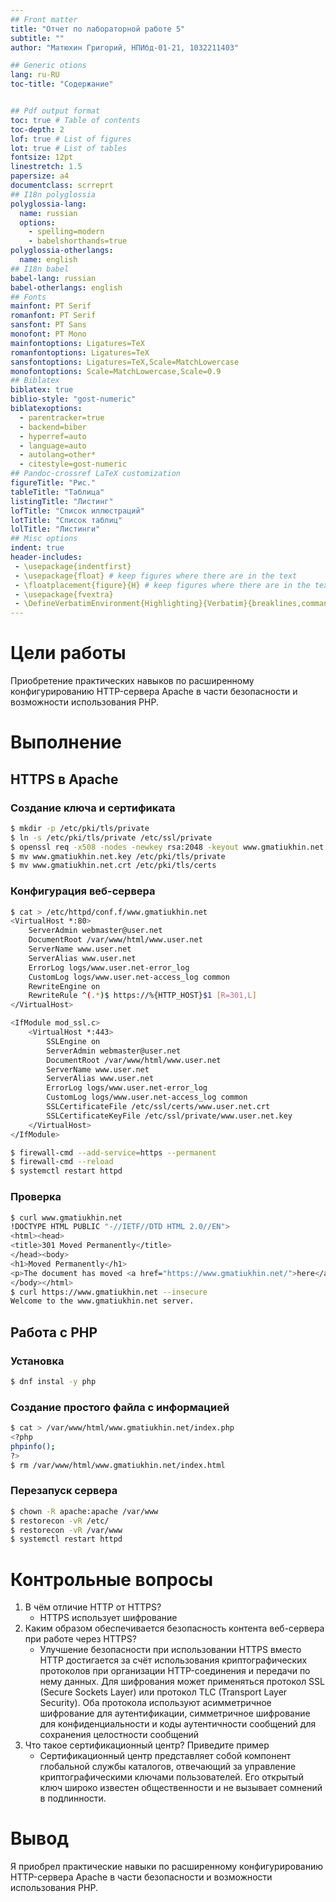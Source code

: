 ```yaml
---
## Front matter
title: "Отчет по лабораторной работе 5"
subtitle: ""
author: "Матюхин Григорий, НПИбд-01-21, 1032211403"

## Generic otions
lang: ru-RU
toc-title: "Содержание"


## Pdf output format
toc: true # Table of contents
toc-depth: 2
lof: true # List of figures
lot: true # List of tables
fontsize: 12pt
linestretch: 1.5
papersize: a4
documentclass: scrreprt
## I18n polyglossia
polyglossia-lang:
  name: russian
  options:
	- spelling=modern
	- babelshorthands=true
polyglossia-otherlangs:
  name: english
## I18n babel
babel-lang: russian
babel-otherlangs: english
## Fonts
mainfont: PT Serif
romanfont: PT Serif
sansfont: PT Sans
monofont: PT Mono
mainfontoptions: Ligatures=TeX
romanfontoptions: Ligatures=TeX
sansfontoptions: Ligatures=TeX,Scale=MatchLowercase
monofontoptions: Scale=MatchLowercase,Scale=0.9
## Biblatex
biblatex: true
biblio-style: "gost-numeric"
biblatexoptions:
  - parentracker=true
  - backend=biber
  - hyperref=auto
  - language=auto
  - autolang=other*
  - citestyle=gost-numeric
## Pandoc-crossref LaTeX customization
figureTitle: "Рис."
tableTitle: "Таблица"
listingTitle: "Листинг"
lofTitle: "Список иллюстраций"
lotTitle: "Список таблиц"
lolTitle: "Листинги"
## Misc options
indent: true
header-includes:
 - \usepackage{indentfirst}
 - \usepackage{float} # keep figures where there are in the text
 - \floatplacement{figure}{H} # keep figures where there are in the text
 - \usepackage{fvextra}
 - \DefineVerbatimEnvironment{Highlighting}{Verbatim}{breaklines,commandchars=\\\{\}}
---
```


# Цели работы
Приобретение практических навыков по расширенному конфигурированию HTTP-сервера Apache в части безопасности и возможности использования PHP.

# Выполнение

## HTTPS в Apache

### Создание ключа и сертификата

```bash
$ mkdir -p /etc/pki/tls/private
$ ln -s /etc/pki/tls/private /etc/ssl/private
$ openssl req -x508 -nodes -newkey rsa:2048 -keyout www.gmatiukhin.net.key -out www.gmatiukhin.net.crt
$ mv www.gmatiukhin.net.key /etc/pki/tls/private
$ mv www.gmatiukhin.net.crt /etc/pki/tls/certs
```

### Конфигурация веб-сервера

```bash
$ cat > /etc/httpd/conf.f/www.gmatiukhin.net
<VirtualHost *:80>
    ServerAdmin webmaster@user.net
    DocumentRoot /var/www/html/www.user.net
    ServerName www.user.net
    ServerAlias www.user.net
    ErrorLog logs/www.user.net-error_log
    CustomLog logs/www.user.net-access_log common
    RewriteEngine on
    RewriteRule ^(.*)$ https://%{HTTP_HOST}$1 [R=301,L]
</VirtualHost>

<IfModule mod_ssl.c>
    <VirtualHost *:443>
        SSLEngine on
        ServerAdmin webmaster@user.net
        DocumentRoot /var/www/html/www.user.net
        ServerName www.user.net
        ServerAlias www.user.net
        ErrorLog logs/www.user.net-error_log
        CustomLog logs/www.user.net-access_log common
        SSLCertificateFile /etc/ssl/certs/www.user.net.crt
        SSLCertificateKeyFile /etc/ssl/private/www.user.net.key
    </VirtualHost>
</IfModule>
```


```bash
$ firewall-cmd --add-service=https --permanent
$ firewall-cmd --reload
$ systemctl restart httpd
```

### Проверка

```bash
$ curl www.gmatiukhin.net
!DOCTYPE HTML PUBLIC "-//IETF//DTD HTML 2.0//EN">
<html><head>
<title>301 Moved Permanently</title>
</head><body>
<h1>Moved Permanently</h1>
<p>The document has moved <a href="https://www.gmatiukhin.net/">here</a>.</p>
</body></html>
$ curl https://www.gmatiukhin.net --insecure
Welcome to the www.gmatiukhin.net server.
```

## Работа с PHP

### Установка

```bash
$ dnf instal -y php
```

### Создание простого файла с информацией

```bash
$ cat > /var/www/html/www.gmatiukhin.net/index.php
<?php
phpinfo();
?>
$ rm /var/www/html/www.gmatiukhin.net/index.html
```

### Перезапуск сервера

```bash
$ chown -R apache:apache /var/www
$ restorecon -vR /etc/
$ restorecon -vR /var/www
$ systemctl restart httpd
```

# Контрольные вопросы
1. В чём отличие HTTP от HTTPS?
    - HTTPS использует шифрование
2. Каким образом обеспечивается безопасность контента веб-сервера при работе через HTTPS?
    - Улучшение безопасности при использовании HTTPS вместо HTTP достигается за счёт использования криптографических протоколов при организации HTTP-соединения и передачи по нему данных. Для шифрования может применяться протокол SSL (Secure Sockets Layer) или протокол TLC (Transport Layer Security). Оба протокола используют асимметричное шифрование для аутентификации, симметричное шифрование для конфиденциальности и коды аутентичности сообщений для сохранения целостности сообщений
3. Что такое сертификационный центр? Приведите пример
    - Сертификационный центр представляет собой компонент глобальной службы каталогов, отвечающий за управление криптографическими ключами пользователей. Его открытый ключ широко известен общественности и не вызывает сомнений в подлинности.

# Вывод
Я приобрел практические навыки по расширенному конфигурированию HTTP-сервера Apache в части безопасности и возможности использования PHP.
